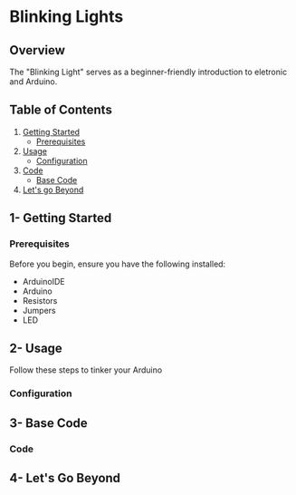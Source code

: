 # Blinking Lights

## Overview

The "Blinking Light" serves as a beginner-friendly introduction to eletronic and Arduino.

## Table of Contents

1. [Getting Started](#getting-started)
   - [Prerequisites](#prerequisites)
2. [Usage](#usage)
   - [Configuration](#configuration)
3. [Code](#code)
   - [Base Code](#simple)
4. [Let's go Beyond](#beyond)    
  

## 1- Getting Started

### Prerequisites

Before you begin, ensure you have the following installed:

- ArduinoIDE
- Arduino
- Resistors
- Jumpers
- LED

## 2- Usage

Follow these steps to tinker your Arduino

### Configuration



## 3- Base Code

### Code

## 4- Let's Go Beyond
